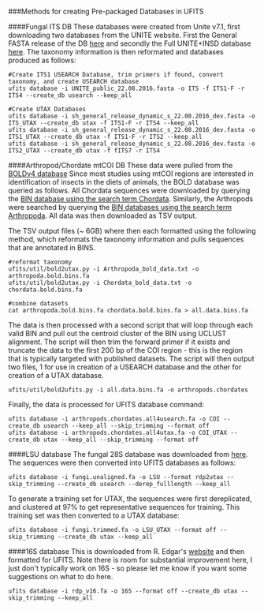 ###Methods for creating Pre-packaged Databases in UFITS

####Fungal ITS DB
These databases were created from Unite v7.1, first downloading two databases from the UNITE website.  First the General FASTA release of the DB [here](https://unite.ut.ee/sh_files/sh_general_release_s_22.08.2016.zip) and secondly the Full UNITE+INSD database [here](https://unite.ut.ee/sh_files/UNITE_public_22.08.2016.fasta.zip).  The taxonomy information is then reformated and databases produced as follows:
```
#Create ITS1 USEARCH Database, trim primers if found, convert taxonomy, and create USEARCH database
ufits database -i UNITE_public_22.08.2016.fasta -o ITS -f ITS1-F -r ITS4 --create_db usearch --keep_all

#Create UTAX Databases
ufits database -i sh_general_release_dynamic_s_22.08.2016_dev.fasta -o ITS_UTAX --create_db utax -f ITS1-F -r ITS4 --keep_all
ufits database -i sh_general_release_dynamic_s_22.08.2016_dev.fasta -o ITS1_UTAX --create_db utax -f ITS1-F -r ITS2 --keep_all
ufits database -i sh_general_release_dynamic_s_22.08.2016_dev.fasta -o ITS2_UTAX --create_db utax -f fITS7 -r ITS4
```

####Arthropod/Chordate mtCOI DB
These data were pulled from the [BOLDv4 database](http://v4.boldsystems.org)  Since most studies using mtCOI regions are interested in identification of insects in the diets of animals, the BOLD database was queried as follows.  All Chordata sequences were downloaded by querying the [BIN database using the search term Chordata](http://v4.boldsystems.org/index.php/Public_BINSearch?query=Chordata&searchBIN=Search+BINs).  Similarly, the Arthropods were searched by querying the [BIN databases using the search term Arthropoda](http://v4.boldsystems.org/index.php/Public_BINSearch?query=Arthropoda&searchBIN=Search+BINs).  All data was then downloaded as TSV output.

The TSV output files (~ 6GB) where then each formatted using the following method, which reformats the taxonomy information and pulls sequences that are annotated in BINS.
```
#reformat taxonomy
ufits/util/bold2utax.py -i Arthropoda_bold_data.txt -o arthropoda.bold.bins.fa
ufits/util/bold2utax.py -i Chordata_bold_data.txt -o chordata.bold.bins.fa

#combine datasets
cat arthropoda.bold.bins.fa chordata.bold.bins.fa > all.data.bins.fa
```
The data is then processed with a second script that will loop through each valid BIN and pull out the centroid cluster of the BIN using UCLUST alignment.  The script will then trim the forward primer if it exists and truncate the data to the first 200 bp of the COI region - this is the region that is typically targeted with published datasets.  The script will then output two files, 1 for use in creation of a USEARCH database and the other for creation of a UTAX database.
```
ufits/util/bold2ufits.py -i all.data.bins.fa -o arthropods.chordates
```
Finally, the data is processed for UFITS database command:
```
ufits database -i arthropods.chordates.all4usearch.fa -o COI --create_db usearch --keep_all --skip_trimming --format off
ufits database -i arthropods.chordates.all4utax.fa -o COI_UTAX --create_db utax --keep_all --skip_trimming --format off
```

####LSU database
The fungal 28S database was downloaded from [here](http://rdp.cme.msu.edu/download/current_Fungi_unaligned.fa.gz).  The sequences were then converted into UFITS databases as follows:
```
ufits database -i fungi.unaligned.fa -o LSU --format rdp2utax --skip_trimming --create_db usearch --derep_fulllength --keep_all
```
To generate a training set for UTAX, the sequences were first dereplicated, and clustered at 97% to get representative sequences for training.  This training set was then converted to a UTAX database:
```
ufits database -i fungi.trimmed.fa -o LSU_UTAX --format off --skip_trimming --create_db utax --keep_all
```


####16S database
This is downloaded from R. Edgar's [website](http://drive5.com/utax/data/rdp_v16.tar.gz) and then formatted for UFITS.  Note there is room for substantial improvement here, I just don't typically work on 16S - so please let me know if you want some suggestions on what to do here.
```
ufits database -i rdp_v16.fa -o 16S --format off --create_db utax --skip_trimming --keep_all
```


